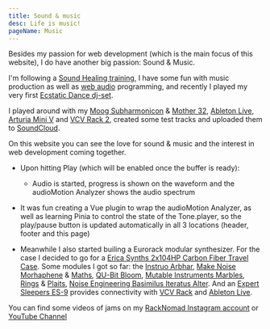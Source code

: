 ```yaml
---
title: Sound & music
desc: Life is music!
pageName: Music
---
```


Besides my passion for web development (which is the main focus of this website), I do have another big passion: Sound & Music.

I'm following a [Sound Healing training](https://www.akasharetreatcenter.com/soundhealing-training), I have some fun with music production as well as [web audio](https://webaudio.github.io/web-audio-api/#introductory) programming, and recently I played my very first [Ecstatic Dance dj-set](https://www.mixcloud.com/woutervernaillen/rebirth-ecstatic-dance-krimpvarkie-huisi/).

I played around with my [Moog Subharmonicon](<https://www.moogmusic.com/products/subharmonicon>) & [Mother 32](<https://www.moogmusic.com/products/mother-32>), [Ableton Live](https://www.ableton.com/en/live/), [Arturia Mini V](https://www.arturia.com/products/analog-classics/mini-v/overview) and [VCV Rack 2](https://vcvrack.com/), created some test tracks and uploaded them to [SoundCloud](https://soundcloud.com/woutervernaillen).

On this website you can see the love for sound & music and the interest in web development coming together.

* Upon hitting Play (which will be enabled once the buffer is ready):
  * Audio is started, progress is shown on the waveform and the audioMotion Analyzer shows the audio spectrum

  <player-controls extended />

* It was fun creating a Vue plugin to wrap the audioMotion Analyzer, as well as learning Pinia to control the state of the Tone.player, so the play/pause button is updated automatically in all 3 locations (header, footer and this page)

* Meanwhile I also started builing a Eurorack modular synthesizer. For the case I decided to go for a [Erica Synths 2x104HP Carbon Fiber Travel Case](https://www.ericasynths.lv/shop/enclosures/carbon/2x104hp-carbon-fiber-travel-case-lid/).
Some modules I got so far: the [Instruo Arbhar](https://www.instruomodular.com/product/arbhar/), [Make Noise Morhaphene](https://makenoisemusic.com/modules/morphagene) & [Maths](https://makenoisemusic.com/modules/maths), [QU-Bit Bloom](https://www.qubitelectronix.com/shop/bloom), [Mutable Instruments Marbles](https://mutable-instruments.net/modules/marbles/), [Rings](https://mutable-instruments.net/modules/rings/) & [Plaits](https://mutable-instruments.net/modules/plaits/), [Noise Engineering Basimilus Iteratus Alter](https://noiseengineering.us/products/basimilus-iteritas-alter).
And an [Expert Sleepers ES-9](https://www.expert-sleepers.co.uk/es9.html) provides connectivity with [VCV Rack](https://vcvrack.com/) and [Ableton Live](https://www.ableton.com/en/live/).

You can find some videos of jams on my [RackNomad Instagram account](https://www.instagram.com/racknomad/) or [YouTube Channel](https://www.youtube.com/channel/UCmlPhwe54sHvnK_HOL_-SlA)
